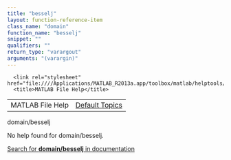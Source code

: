 ```yaml
---
title: "besselj"
layout: function-reference-item
class_name: "domain"
function_name: "besselj"
snippet: ""
qualifiers: ""
return_type: "varargout"
arguments: "(varargin)"
---
```


<html>
   <head>
      <meta http-equiv="Content-Type" content="text/html; charset=utf-8">
   
      <link rel="stylesheet" href="file:////Applications/MATLAB_R2013a.app/toolbox/matlab/helptools/private/helpwin.css">
      <title>MATLAB File Help</title>
   </head>
   <body>
      <!--Single-page help-->
      <table border="0" cellspacing="0" width="100%">
         <tr class="subheader">
            <td class="headertitle">MATLAB File Help</td>
            <td class="subheader-right"><a href="matlab:helpwin">Default Topics</a></td>
         </tr>
      </table>
      <div class="title">domain/besselj</div>
      <!--No help found-->
      <p>No help found for <span class="helptopic">domain/besselj</span>.
      </p>
      <p><a href="matlab:docsearch('domain/besselj')">
            Search for <b>domain/besselj</b> in documentation
            </a></p>
   </body>
</html>

